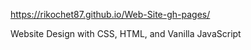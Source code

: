 https://rikochet87.github.io/Web-Site-gh-pages/

Website Design with CSS, HTML, and Vanilla JavaScript
